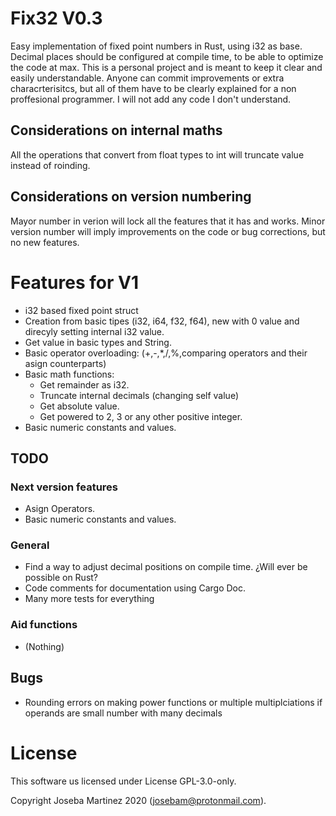 # Fix32 V0.3

Easy implementation of fixed point numbers in Rust, using i32 as base. Decimal places should be configured at compile time, to be able to optimize the code at max. This is a personal project and is meant to keep it clear and easily understandable. Anyone can commit improvements or extra characrterisitcs, but all of them have to be clearly explained for a non proffesional programmer. I will not add any code I don't understand.

## Considerations on internal maths

All the operations that convert from float types to int will truncate value instead of roinding.

## Considerations on version numbering

Mayor number in verion will lock all the features that it has and works. Minor version number will imply improvements on the code or bug corrections, but no new features.

# Features for V1

* i32 based fixed point struct
* Creation from basic tipes (i32, i64, f32, f64), new with 0 value and direcyly setting internal i32 value.
* Get value in basic types and String.
* Basic operator overloading: (+,-,*,/,%,comparing operators and their asign counterparts)
* Basic math functions:
  * Get remainder as i32.
  * Truncate internal decimals (changing self value)
  * Get absolute value.
  * Get powered to 2, 3 or any other positive integer.
* Basic numeric constants and values.

## TODO

### Next version features

* Asign Operators.
* Basic numeric constants and values.

### General

* Find a way to adjust decimal positions on compile time. ¿Will ever be possible on Rust?
* Code comments for documentation using Cargo Doc.
* Many more tests for everything

### Aid functions

* (Nothing)

## Bugs

* Rounding errors on making power functions or multiple multiplciations if operands are small number with many decimals

# License

This software us licensed under License GPL-3.0-only.

Copyright Joseba Martinez 2020  (josebam@protonmail.com).

